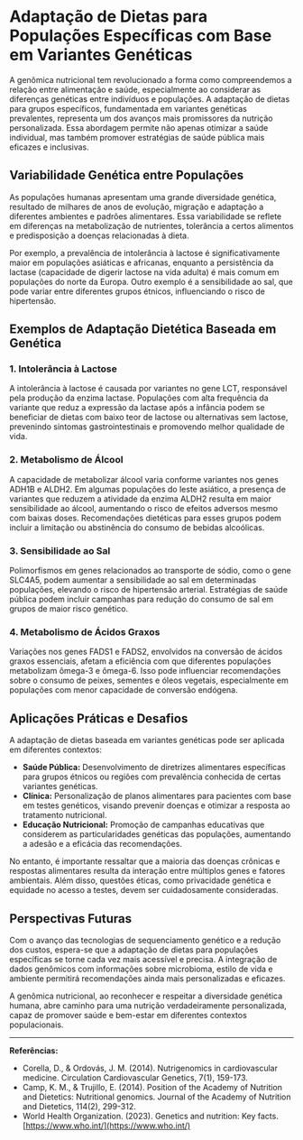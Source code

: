 
# Adaptação de Dietas para Populações Específicas com Base em Variantes Genéticas

A genômica nutricional tem revolucionado a forma como compreendemos a relação entre alimentação e saúde, especialmente ao considerar as diferenças genéticas entre indivíduos e populações. A adaptação de dietas para grupos específicos, fundamentada em variantes genéticas prevalentes, representa um dos avanços mais promissores da nutrição personalizada. Essa abordagem permite não apenas otimizar a saúde individual, mas também promover estratégias de saúde pública mais eficazes e inclusivas.

## Variabilidade Genética entre Populações

As populações humanas apresentam uma grande diversidade genética, resultado de milhares de anos de evolução, migração e adaptação a diferentes ambientes e padrões alimentares. Essa variabilidade se reflete em diferenças na metabolização de nutrientes, tolerância a certos alimentos e predisposição a doenças relacionadas à dieta.

Por exemplo, a prevalência de intolerância à lactose é significativamente maior em populações asiáticas e africanas, enquanto a persistência da lactase (capacidade de digerir lactose na vida adulta) é mais comum em populações do norte da Europa. Outro exemplo é a sensibilidade ao sal, que pode variar entre diferentes grupos étnicos, influenciando o risco de hipertensão.

## Exemplos de Adaptação Dietética Baseada em Genética

### 1. Intolerância à Lactose

A intolerância à lactose é causada por variantes no gene LCT, responsável pela produção da enzima lactase. Populações com alta frequência da variante que reduz a expressão da lactase após a infância podem se beneficiar de dietas com baixo teor de lactose ou alternativas sem lactose, prevenindo sintomas gastrointestinais e promovendo melhor qualidade de vida.

### 2. Metabolismo de Álcool

A capacidade de metabolizar álcool varia conforme variantes nos genes ADH1B e ALDH2. Em algumas populações do leste asiático, a presença de variantes que reduzem a atividade da enzima ALDH2 resulta em maior sensibilidade ao álcool, aumentando o risco de efeitos adversos mesmo com baixas doses. Recomendações dietéticas para esses grupos podem incluir a limitação ou abstinência do consumo de bebidas alcoólicas.

### 3. Sensibilidade ao Sal

Polimorfismos em genes relacionados ao transporte de sódio, como o gene SLC4A5, podem aumentar a sensibilidade ao sal em determinadas populações, elevando o risco de hipertensão arterial. Estratégias de saúde pública podem incluir campanhas para redução do consumo de sal em grupos de maior risco genético.

### 4. Metabolismo de Ácidos Graxos

Variações nos genes FADS1 e FADS2, envolvidos na conversão de ácidos graxos essenciais, afetam a eficiência com que diferentes populações metabolizam ômega-3 e ômega-6. Isso pode influenciar recomendações sobre o consumo de peixes, sementes e óleos vegetais, especialmente em populações com menor capacidade de conversão endógena.

## Aplicações Práticas e Desafios

A adaptação de dietas baseada em variantes genéticas pode ser aplicada em diferentes contextos:

- **Saúde Pública:** Desenvolvimento de diretrizes alimentares específicas para grupos étnicos ou regiões com prevalência conhecida de certas variantes genéticas.
- **Clínica:** Personalização de planos alimentares para pacientes com base em testes genéticos, visando prevenir doenças e otimizar a resposta ao tratamento nutricional.
- **Educação Nutricional:** Promoção de campanhas educativas que considerem as particularidades genéticas das populações, aumentando a adesão e a eficácia das recomendações.

No entanto, é importante ressaltar que a maioria das doenças crônicas e respostas alimentares resulta da interação entre múltiplos genes e fatores ambientais. Além disso, questões éticas, como privacidade genética e equidade no acesso a testes, devem ser cuidadosamente consideradas.

## Perspectivas Futuras

Com o avanço das tecnologias de sequenciamento genético e a redução dos custos, espera-se que a adaptação de dietas para populações específicas se torne cada vez mais acessível e precisa. A integração de dados genômicos com informações sobre microbioma, estilo de vida e ambiente permitirá recomendações ainda mais personalizadas e eficazes.

A genômica nutricional, ao reconhecer e respeitar a diversidade genética humana, abre caminho para uma nutrição verdadeiramente personalizada, capaz de promover saúde e bem-estar em diferentes contextos populacionais.

---

**Referências:**

- Corella, D., & Ordovás, J. M. (2014). Nutrigenomics in cardiovascular medicine. Circulation Cardiovascular Genetics, 7(1), 159-173.
- Camp, K. M., & Trujillo, E. (2014). Position of the Academy of Nutrition and Dietetics: Nutritional genomics. Journal of the Academy of Nutrition and Dietetics, 114(2), 299-312.
- World Health Organization. (2023). Genetics and nutrition: Key facts. [https://www.who.int/](https://www.who.int/)
```
